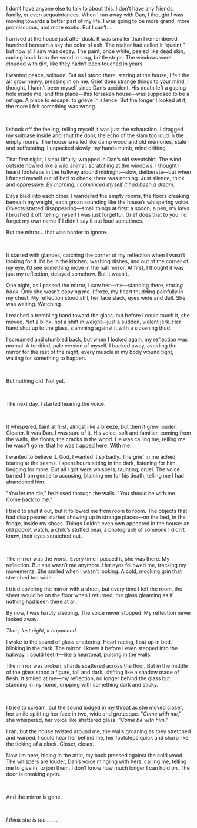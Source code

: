 I don’t have anyone else to talk to about this. I don’t have any friends, family, or even acquaintances. When I ran away with Dan, I thought I was moving towards a better part of my life. I was going to be more grand, more promiscuous, and more exotic. But I can’t….

I arrived at the house just after dusk. It was smaller than I remembered, hunched beneath a sky the color of ash. The realtor had called it “quaint,” but now all I saw was decay. The paint, once white, peeled like dead skin, curling back from the wood in long, brittle strips. The windows were clouded with dirt, like they hadn't been touched in years.

I wanted peace, solitude. But as I stood there, staring at the house, I felt the air grow heavy, pressing in on me. Grief does strange things to your mind, I thought. I hadn’t been myself since Dan’s accident. His death left a gaping hole inside me, and this place—this forsaken house—was supposed to be a refuge. A place to escape, to grieve in silence. But the longer I looked at it, the more I felt something was wrong.

 

I shook off the feeling, telling myself it was just the exhaustion. I dragged my suitcase inside and shut the door, the echo of the slam too loud in the empty rooms. The house smelled like damp wood and old memories, stale and suffocating. I unpacked slowly, my hands numb, mind drifting.

That first night, I slept fitfully, wrapped in Dan’s old sweatshirt. The wind outside howled like a wild animal, scratching at the windows. I thought I heard footsteps in the hallway around midnight—slow, deliberate—but when I forced myself out of bed to check, there was nothing. Just silence, thick and oppressive. *By morning, I convinced myself it had been a dream.*

Days bled into each other. I wandered the empty rooms, the floors creaking beneath my weight, each groan sounding like the house’s whispering voice. Objects started disappearing—small things at first: a spoon, a pen, my keys. I brushed it off, telling myself I was just forgetful. Grief does that to you. I’d forget my own name if I didn’t say it out loud sometimes.

But the mirror... that was harder to ignore.

 

It started with glances, catching the corner of my reflection when I wasn’t looking for it. I'd be in the kitchen, washing dishes, and out of the corner of my eye, I’d see something move in the hall mirror. At first, I thought it was just my reflection, delayed somehow. But it wasn’t.

One night, as I passed the mirror, I saw her—me—standing there, *staring back*. Only she wasn’t copying me. I froze, my heart thudding painfully in my chest. My reflection stood still, her face slack, eyes wide and dull. She was waiting. Watching.

I reached a trembling hand toward the glass, but before I could touch it, she moved. Not a blink, not a shift in weight—just a sudden, violent jerk. Her hand shot up to the glass, slamming against it with a sickening thud.

I screamed and stumbled back, but when I looked again, my reflection was normal. A terrified, pale version of myself. I backed away, avoiding the mirror for the rest of the night, every muscle in my body wound tight, waiting for something to happen.

 

But nothing did. Not yet.

 

The next day, I started hearing the voice.

 

It whispered, faint at first, almost like a breeze, but then it grew louder. Clearer. It was Dan. I was sure of it. His voice, soft and familiar, coming from the walls, the floors, the cracks in the wood. He was calling me, telling me he wasn’t gone, that he was trapped here. With me.

I wanted to believe it. God, I wanted it so badly. The grief in me ached, tearing at the seams. I spent hours sitting in the dark, listening for him, begging for more. But all I got were whispers, taunting, cruel. The voice turned from gentle to accusing, blaming me for his death, telling me I had abandoned him.

"You let me die," he hissed through the walls. "You should be with me. Come back to me."

I tried to shut it out, but it followed me from room to room. The objects that had disappeared started showing up in strange places—on the bed, in the fridge, inside my shoes. Things I didn’t even own appeared in the house: an old pocket watch, a child’s stuffed bear, a photograph of someone I didn’t know, their eyes scratched out.

 

The mirror was the worst. Every time I passed it, she was there. My reflection. But she wasn’t me anymore. Her eyes followed me, tracking my movements. She smiled when I wasn’t looking. A cold, mocking grin that stretched too wide.

I tried covering the mirror with a sheet, but every time I left the room, the sheet would be on the floor when I returned, the glass gleaming as if nothing had been there at all.

By now, I was hardly sleeping. The voice never stopped. My reflection never looked away.

*Then, last night, it happened.*

I woke to the sound of glass shattering. Heart racing, I sat up in bed, blinking in the dark. The mirror. I knew it before I even stepped into the hallway. I could feel it—like a heartbeat, pulsing in the walls.

The mirror was broken, shards scattered across the floor. But in the middle of the glass stood a figure, tall and dark, shifting like a shadow made of flesh. It smiled at me—my reflection, no longer behind the glass but standing in my home, dripping with something dark and sticky.

 

I tried to scream, but the sound lodged in my throat as she moved closer, her smile splitting her face in two, wide and grotesque. "*Come with me*," she whispered, her voice like shattered glass. "*Come be with him*."

I ran, but the house twisted around me, the walls groaning as they stretched and warped. I could hear her behind me, her footsteps quick and sharp like the ticking of a clock. Closer, closer.

Now I’m here, hiding in the attic, my back pressed against the cold wood. The whispers are louder, Dan’s voice mingling with hers, calling me, telling me to give in, to join them. I don’t know how much longer I can hold on. The door is creaking open.

 

And the mirror is gone.

 

*I think she is too……..*